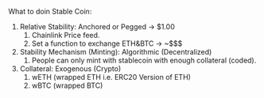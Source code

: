 What to doin Stable Coin:

1. Relative Stability: Anchored or Pegged -> $1.00
   1. Chainlink Price feed.
   2. Set a function to exchange ETH&BTC -> ~$$$
2. Stability Mechanism (Minting): Algorithmic (Decentralized)
   1. People can only mint with stablecoin with enough collateral (coded).
3. Collateral: Exogenous (Crypto)
   1. wETH (wrapped ETH i.e. ERC20 Version of ETH)
   2. wBTC (wrapped BTC)
